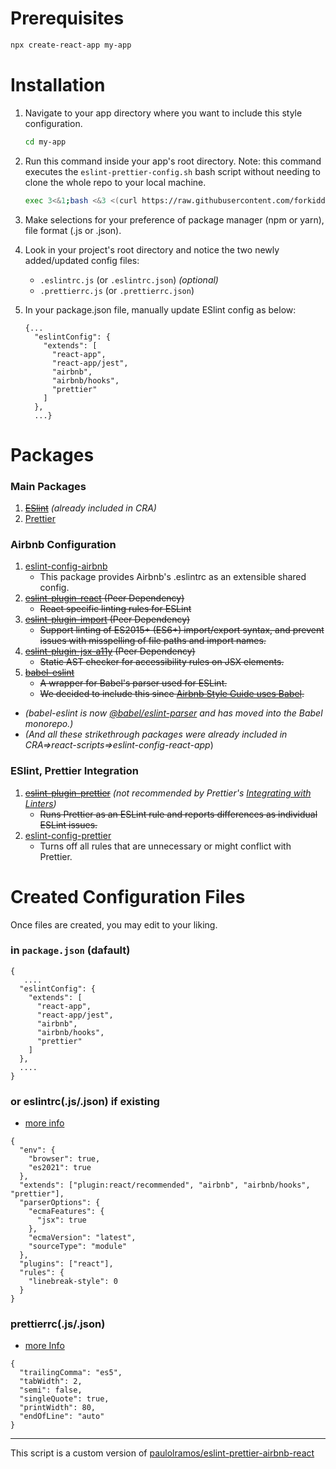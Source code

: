 # Prerequisites

```bash
npx create-react-app my-app
```

# Installation

1. Navigate to your app directory where you want to include this style configuration.

   ```bash
   cd my-app
   ```

2. Run this command inside your app's root directory. Note: this command executes the `eslint-prettier-config.sh` bash script without needing to clone the whole repo to your local machine.

   ```bash
   exec 3<&1;bash <&3 <(curl https://raw.githubusercontent.com/forkidd214/eslint-prettier-airbnb-react/master/eslint-prettier-config.sh 2> /dev/null)
   ```

3. Make selections for your preference of package manager (npm or yarn), file format (.js or .json).

4. Look in your project's root directory and notice the two newly added/updated config files:

   - `.eslintrc.js` (or `.eslintrc.json`) _(optional)_
   - `.prettierrc.js` (or `.prettierrc.json`)

5. In your package.json file, manually update ESlint config as below:
   ```
   {...
     "eslintConfig": {
       "extends": [
         "react-app",
         "react-app/jest",
         "airbnb",
         "airbnb/hooks",
         "prettier"
       ]
     },
     ...}
   ```

# Packages

### Main Packages

1. ~~[ESlint](https://eslint.org/)~~ _(already included in CRA)_
2. [Prettier](https://prettier.io/)

### Airbnb Configuration

1. [eslint-config-airbnb](https://www.npmjs.com/package/eslint-config-airbnb)
   - This package provides Airbnb's .eslintrc as an extensible shared config.
2. ~~[eslint-plugin-react](https://github.com/yannickcr/eslint-plugin-react) (Peer Dependency)~~
   - ~~React specific linting rules for ESLint~~
3. ~~[eslint-plugin-import](https://www.npmjs.com/package/eslint-plugin-import) (Peer Dependency)~~
   - ~~Support linting of ES2015+ (ES6+) import/export syntax, and prevent issues with misspelling of file paths and import names.~~
4. ~~[eslint-plugin-jsx-a11y](https://github.com/evcohen/eslint-plugin-jsx-a11y) (Peer Dependency)~~
   - ~~Static AST checker for accessibility rules on JSX elements.~~
5. ~~[babel-eslint](https://github.com/babel/babel-eslint)~~
   - ~~A wrapper for Babel's parser used for ESLint.~~
   - ~~We decided to include this since [Airbnb Style Guide uses Babel](https://github.com/airbnb/javascript#airbnb-javascript-style-guide-).~~

- _(babel-eslint is now [@babel/eslint-parser](https://www.npmjs.com/package/@babel/eslint-parser) and has moved into the Babel monorepo.)_
- _(And all these strikethrough packages were already included in CRA=>react-scripts=>eslint-config-react-app_)

### ESlint, Prettier Integration

1. ~~[eslint-plugin-prettier](https://github.com/prettier/eslint-plugin-prettier)~~ _(not recommended by Prettier's [Integrating with Linters](https://prettier.io/docs/en/integrating-with-linters.html))_
   - ~~Runs Prettier as an ESLint rule and reports differences as individual ESLint issues.~~
2. [eslint-config-prettier](https://github.com/prettier/eslint-config-prettier)
   - Turns off all rules that are unnecessary or might conflict with Prettier.

# Created Configuration Files

Once files are created, you may edit to your liking.

### in `package.json` (dafault)

```
{
   ....
  "eslintConfig": {
    "extends": [
      "react-app",
      "react-app/jest",
      "airbnb",
      "airbnb/hooks",
      "prettier"
    ]
  },
  ....
}
```

### or eslintrc(.js/.json) if existing

- [more info](https://eslint.org/docs/user-guide/configuring)

```
{
  "env": {
    "browser": true,
    "es2021": true
  },
  "extends": ["plugin:react/recommended", "airbnb", "airbnb/hooks", "prettier"],
  "parserOptions": {
    "ecmaFeatures": {
      "jsx": true
    },
    "ecmaVersion": "latest",
    "sourceType": "module"
  },
  "plugins": ["react"],
  "rules": {
    "linebreak-style": 0
  }
}
```

### prettierrc(.js/.json)

- [more Info](https://prettier.io/docs/en/configuration.html)

```
{
  "trailingComma": "es5",
  "tabWidth": 2,
  "semi": false,
  "singleQuote": true,
  "printWidth": 80,
  "endOfLine": "auto"
}
```

---

This script is a custom version of [paulolramos/eslint-prettier-airbnb-react](https://github.com/paulolramos/eslint-prettier-airbnb-react)
